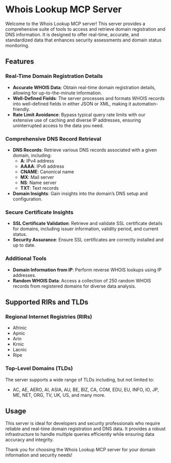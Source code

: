 # Whois Lookup MCP Server

Welcome to the Whois Lookup MCP server! This server provides a comprehensive suite of tools to access and retrieve domain registration and DNS information. It is designed to offer real-time, accurate, and standardized data that enhances security assessments and domain status monitoring.

## Features

### Real-Time Domain Registration Details
- **Accurate WHOIS Data**: Obtain real-time domain registration details, allowing for up-to-the-minute information.
- **Well-Defined Fields**: The server processes and formats WHOIS records into well-defined fields in either JSON or XML, making it automation-friendly.
- **Rate Limit Avoidance**: Bypass typical query rate limits with our extensive use of caching and diverse IP addresses, ensuring uninterrupted access to the data you need.

### Comprehensive DNS Record Retrieval
- **DNS Records**: Retrieve various DNS records associated with a given domain, including:
  - **A**: IPv4 address
  - **AAAA**: IPv6 address
  - **CNAME**: Canonical name
  - **MX**: Mail server
  - **NS**: Name server
  - **TXT**: Text records
- **Domain Insights**: Gain insights into the domain’s DNS setup and configuration.

### Secure Certificate Insights
- **SSL Certificate Validation**: Retrieve and validate SSL certificate details for domains, including issuer information, validity period, and current status.
- **Security Assurance**: Ensure SSL certificates are correctly installed and up to date.

### Additional Tools
- **Domain Information from IP**: Perform reverse WHOIS lookups using IP addresses.
- **Random WHOIS Data**: Access a collection of 250 random WHOIS records from registered domains for diverse data analysis.

## Supported RIRs and TLDs

### Regional Internet Registries (RIRs)
- Afrinic
- Apnic
- Arin
- Krnic
- Lacnic
- Ripe

### Top-Level Domains (TLDs)
The server supports a wide range of TLDs including, but not limited to:
- AC, AE, AERO, AI, ASIA, AU, BE, BIZ, CA, COM, EDU, EU, INFO, IO, JP, ME, NET, ORG, TV, UK, US, and many more.

## Usage

This server is ideal for developers and security professionals who require reliable and real-time domain registration and DNS data. It provides a robust infrastructure to handle multiple queries efficiently while ensuring data accuracy and integrity.

Thank you for choosing the Whois Lookup MCP server for your domain information and security needs!